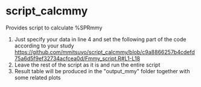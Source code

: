 # script_calcmmy
Provides script to calculate %SPRmmy 
1. Just specify your data in line 4 and set the following part of the code according to your study
https://github.com/mmitsuyo/script_calcmmy/blob/c9a8866257b4cdefd75a6d5f9ef32734acfcea0d/Fmmy_script.R#L1-L18
2. Leave the rest of the script as it is and run the entire script
3. Result table will be produced in the "output_mmy" folder together with some related plots
